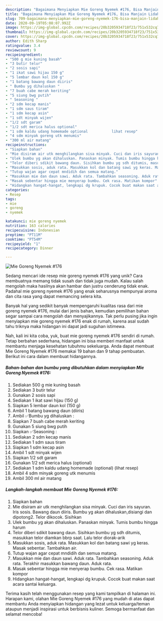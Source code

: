 ```yaml
---
description: "Bagaimana Menyiapkan Mie Goreng Nyemek #176, Bisa Manjain Lidah"
title: "Bagaimana Menyiapkan Mie Goreng Nyemek #176, Bisa Manjain Lidah"
slug: 709-bagaimana-menyiapkan-mie-goreng-nyemek-176-bisa-manjain-lidah
date: 2020-09-19T05:08:07.992Z
image: https://img-global.cpcdn.com/recipes/20b3205934718f23/751x532cq70/mie-goreng-nyemek-176-foto-resep-utama.jpg
thumbnail: https://img-global.cpcdn.com/recipes/20b3205934718f23/751x532cq70/mie-goreng-nyemek-176-foto-resep-utama.jpg
cover: https://img-global.cpcdn.com/recipes/20b3205934718f23/751x532cq70/mie-goreng-nyemek-176-foto-resep-utama.jpg
author: Edith Sharp
ratingvalue: 3.4
reviewcount: 9
recipeingredient:
- "500 g mie kuning basah"
- "3 butir telur"
- "2 sosis sapi"
- "1 ikat sawi hijau 150 g"
- "5 lembar daun kol 150 g"
- "1 batang bawang daun diiris"
- " Bumbu yg dihaluskan "
- "7 buah cabe merah keriting"
- "5 siung bwg putih"
- " Seasoning "
- "2 sdm kecap manis"
- "1 sdm saus tiram"
- "1 sdm kecap asin"
- "1 sdt minyak wijen"
- "1/2 sdt garam"
- "1/2 sdt merica halus optional"
- "1 sdm kaldu udang homemade optional           lihat resep"
- "4 sdm minyak goreng utk menumis"
- "300 ml air matang"
recipeinstructions:
- "Siapkan bahan"
- "Mie disiram air utk menghilangkan sisa minyak. Cuci dan iris sayuran. Iris sosis. Bawang daun diiris. Bumbu yg akan dihaluskan,disiangi dan dipotong2. Telor dikocok. Sisihkan"
- "Ulek bumbu yg akan dihaluskan. Panaskan minyak. Tumis bumbu hingga harum"
- "Telor diberi sdikit bawang daun. Sisihkan bumbu yg sdh ditumis, masukkan telor diamkan bbrp saat. Lalu telor diorak-arik"
- "Masukkan sosis, aduk rata. Masukkan kol dan batang sawi yg keras. Masak sebentar. Tambahkan air."
- "Tutup wajan agar cepat mndidih dan semua matang."
- "Masukkan mie dan daun sawi. Aduk rata. Tambahkan seasoning. Aduk rata. Terakhir masukkan bawang daun. Aduk rata."
- "Masak sebentar hingga mie menyerap bumbu. Cek rasa. Matikan kompor"
- "Hidangkan hangat-hangat, lengkapi dg krupuk. Cocok buat makan saat acara santai keluarga."
categories:
- Resep
tags:
- mie
- goreng
- nyemek

katakunci: mie goreng nyemek 
nutrition: 163 calories
recipecuisine: Indonesian
preptime: "PT11M"
cooktime: "PT54M"
recipeyield: "1"
recipecategory: Dinner

---
```



![Mie Goreng Nyemek #176](https://img-global.cpcdn.com/recipes/20b3205934718f23/751x532cq70/mie-goreng-nyemek-176-foto-resep-utama.jpg)

Sedang mencari ide resep mie goreng nyemek #176 yang unik? Cara membuatnya memang tidak susah dan tidak juga mudah. Kalau salah mengolah maka hasilnya akan hambar dan justru cenderung tidak enak. Padahal mie goreng nyemek #176 yang enak seharusnya mempunyai aroma dan cita rasa yang dapat memancing selera kita.



Banyak hal yang sedikit banyak mempengaruhi kualitas rasa dari mie goreng nyemek #176, mulai dari jenis bahan, kemudian pemilihan bahan segar sampai cara mengolah dan menyajikannya. Tak perlu pusing jika ingin menyiapkan mie goreng nyemek #176 enak di rumah, karena asal sudah tahu triknya maka hidangan ini dapat jadi suguhan istimewa.


Nah, kali ini kita coba, yuk, buat mie goreng nyemek #176 sendiri di rumah. Tetap berbahan sederhana, hidangan ini bisa memberi manfaat untuk membantu menjaga kesehatan tubuhmu sekeluarga. Anda dapat membuat Mie Goreng Nyemek #176 memakai 19 bahan dan 9 tahap pembuatan. Berikut ini cara dalam membuat hidangannya.

<!--inarticleads1-->

##### Bahan-bahan dan bumbu yang dibutuhkan dalam menyiapkan Mie Goreng Nyemek #176:

1. Sediakan 500 g mie kuning basah
1. Sediakan 3 butir telur
1. Gunakan 2 sosis sapi
1. Sediakan 1 ikat sawi hijau (150 g)
1. Siapkan 5 lembar daun kol (150 g)
1. Ambil 1 batang bawang daun (diiris)
1. Ambil  ✅Bumbu yg dihaluskan :
1. Siapkan 7 buah cabe merah keriting
1. Gunakan 5 siung bwg putih
1. Siapkan  ✅Seasoning :
1. Sediakan 2 sdm kecap manis
1. Sediakan 1 sdm saus tiram
1. Siapkan 1 sdm kecap asin
1. Ambil 1 sdt minyak wijen
1. Siapkan 1/2 sdt garam
1. Gunakan 1/2 sdt merica halus (optional)
1. Sediakan 1 sdm kaldu udang homemade (optional)           (lihat resep)
1. Ambil 4 sdm minyak goreng utk menumis
1. Ambil 300 ml air matang




<!--inarticleads2-->

##### Langkah-langkah membuat Mie Goreng Nyemek #176:

1. Siapkan bahan
1. Mie disiram air utk menghilangkan sisa minyak. Cuci dan iris sayuran. Iris sosis. Bawang daun diiris. Bumbu yg akan dihaluskan,disiangi dan dipotong2. Telor dikocok. Sisihkan
1. Ulek bumbu yg akan dihaluskan. Panaskan minyak. Tumis bumbu hingga harum
1. Telor diberi sdikit bawang daun. Sisihkan bumbu yg sdh ditumis, masukkan telor diamkan bbrp saat. Lalu telor diorak-arik
1. Masukkan sosis, aduk rata. Masukkan kol dan batang sawi yg keras. Masak sebentar. Tambahkan air.
1. Tutup wajan agar cepat mndidih dan semua matang.
1. Masukkan mie dan daun sawi. Aduk rata. Tambahkan seasoning. Aduk rata. Terakhir masukkan bawang daun. Aduk rata.
1. Masak sebentar hingga mie menyerap bumbu. Cek rasa. Matikan kompor
1. Hidangkan hangat-hangat, lengkapi dg krupuk. Cocok buat makan saat acara santai keluarga.




Terima kasih telah menggunakan resep yang kami tampilkan di halaman ini. Harapan kami, olahan Mie Goreng Nyemek #176 yang mudah di atas dapat membantu Anda menyiapkan hidangan yang lezat untuk keluarga/teman ataupun menjadi inspirasi untuk berbisnis kuliner. Semoga bermanfaat dan selamat mencoba!
